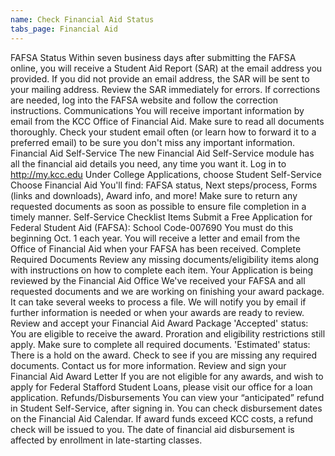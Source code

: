 ```yaml
---
name: Check Financial Aid Status
tabs_page: Financial Aid
---
```


FAFSA Status
Within seven business days after submitting the FAFSA online, you will receive a Student Aid Report (SAR) at the email address you provided. If you did not provide an email address, the SAR will be sent to your mailing address.
Review the SAR immediately for errors. If corrections are needed, log into the FAFSA website and follow the correction instructions.
Communications
You will receive important information by email from the KCC Office of Financial Aid. Make sure to read all documents thoroughly. Check your student email often (or learn how to forward it to a preferred email) to be sure you don't miss any important information.
Financial Aid Self-Service
The new Financial Aid Self-Service module has all the financial aid details you need, any time you want it.
Log in to http://my.kcc.edu
Under College Applications, choose Student Self-Service
Choose Financial Aid
You'll find: FAFSA status, Next steps/process, Forms (links and downloads), Award info, and more! Make sure to return any requested documents as soon as possible to ensure file completion in a timely manner.
Self-Service Checklist Items
Submit a Free Application for Federal Student Aid (FAFSA): School Code-007690
You must do this beginning Oct. 1 each year.
You will receive a letter and email from the Office of Financial Aid when your FAFSA has been received.
Complete Required Documents
Review any missing documents/eligibility items along with instructions on how to complete each item.
Your Application is being reviewed by the Financial Aid Office
We've received your FAFSA and all requested documents and we are working on finishing your award package. It can take several weeks to process a file.
 We will notify you by email if further information is needed or when your awards are ready to review.
Review and accept your Financial Aid Award Package
'Accepted' status: You are eligible to receive the award. Proration and eligibility restrictions still apply. Make sure to complete all required documents.
'Estimated' status: There is a hold on the award. Check to see if you are missing any required documents. Contact us for more information.
 Review and sign your Financial Aid Award Letter
If you are not eligible for any awards, and wish to apply for Federal Stafford Student Loans, please visit our office for a loan application.
Refunds/Disbursements
You can view your “anticipated” refund in Student Self-Service, after signing in. You can check disbursement dates on the Financial Aid Calendar. If award funds exceed KCC costs, a refund check will be issued to you. The date of financial aid disbursement is affected by enrollment in late-starting classes.
